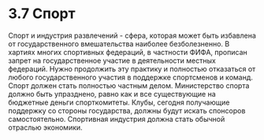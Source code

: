 # 3.7 Спорт

Спорт и индустрия развлечений - сфера, которая может быть избавлена от государственного вмешательства наиболее безболезненно. В хартиях многих спортивных федераций, в частности ФИФА, прописан запрет на государственное участие в деятельности местных федераций. Нужно продолжить эту практику и полностью отказаться от любого государственного участия в поддержке спортсменов и команд. Спорт должен стать полностью частным делом. Министерство спорта должно быть упразднено, равно как и все существующие на бюджетные деньги спорткомитеты. Клубы, сегодня получающие поддержку со стороны государства, должны будут искать спонсоров самостоятельно. Спортивная индустрия должна стать обычной отраслью экономики.

